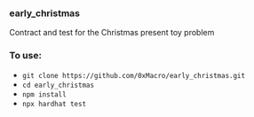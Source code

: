 ### early_christmas
Contract and test for the Christmas present toy problem

### To use:

- `git clone https://github.com/0xMacro/early_christmas.git`
- `cd early_christmas`
- `npm install`
- `npx hardhat test`
